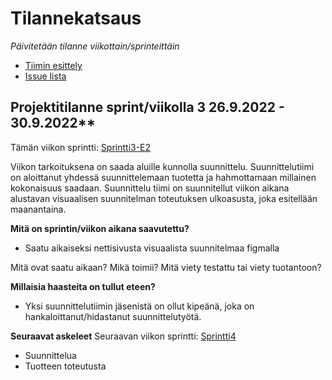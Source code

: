 # Tilannekatsaus


*Päivitetään tilanne viikottain/sprinteittäin*

* [Tiimin esittely](https://ac8393.pages.labranet.jamk.fi/grafiteam-projekti/10-Projektihallinta/esittely/)
* [Issue lista](https://gitlab.labranet.jamk.fi/AC8393/grafiteam-projekti/-/issues)

## Projektitilanne sprint/viikolla 3 26.9.2022 - 30.9.2022**

Tämän viikon sprintti: [Sprintti3-E2](https://gitlab.labranet.jamk.fi/AC8393/grafiteam-projekti/-/issues/5)

Viikon tarkoituksena on saada aluille kunnolla suunnittelu. Suunnittelutiimi on aloittanut yhdessä suunnittelemaan tuotetta ja hahmottamaan millainen kokonaisuus saadaan.
Suunnittelu tiimi on suunnitellut viikon aikana alustavan visuaalisen suunnitelman toteutuksen ulkoasusta, joka esitellään maanantaina.

**Mitä on sprintin/viikon aikana saavutettu?**
- Saatu aikaiseksi nettisivusta visuaalista suunnitelmaa figmalla

Mitä ovat saatu aikaan? Mikä toimii? Mitä viety testattu tai viety tuotantoon?

**Millaisia haasteita on tullut eteen?**
- Yksi suunnittelutiimin jäsenistä on ollut kipeänä, joka on hankaloittanut/hidastanut suunnittelutyötä.

**Seuraavat askeleet**
Seuraavan viikon sprintti: [Sprintti4](https://gitlab.labranet.jamk.fi/AC8393/grafiteam-projekti/-/issues/6)
- Suunnittelua
- Tuotteen toteutusta




